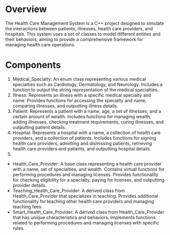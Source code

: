 # Overview

The Health Care Management System is a C++ project designed to simulate the interactions between patients, illnesses, health care providers, and hospitals. This system uses a set of classes to model different entities and their behaviors, aiming to provide a comprehensive framework for managing health care operations.

# Components 


1. Medical_Specialty: An enum class representing various medical specialties such as Cardiology, Dermatology, and Neurology. Includes a function to output the string representation of the medical specialties.
2. Illness: Represents an illness with a specific medical specialty and name. Provides functions for accessing the specialty and name, comparing illnesses, and outputting illness details.
3. Patient: Represents a patient with a name, age, a set of illnesses, and a certain amount of wealth. Includes functions for managing wealth, adding illnesses, checking treatment requirements, curing illnesses, and outputting patient details.
4. Hospital: Represents a hospital with a name, a collection of health care providers, and a collection of patients. Includes functions for signing health care providers, admitting and dismissing patients, retrieving health care providers and patients, and outputting hospital details.
5.
- Health_Care_Provider: A base class representing a health care provider with a name, set of specialties, and wealth. Contains virtual functions for performing procedures and managing licenses. Provides functionality for checking eligibility for a specialty, paying for licenses, and outputting provider details.
- Teaching_Health_Care_Provider: A derived class from Health_Care_Provider that specializes in teaching. Provides additional functionality for teaching other health care providers and managing teaching fees.
- Smart_Health_Care_Provider: A derived class from Health_Care_Provider that has unique characteristics and behaviors. Implements functions related to performing procedures and managing licenses with specific rules.
